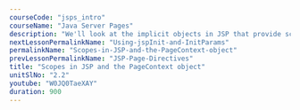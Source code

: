 ```yaml
---
courseCode: "jsps_intro"
courseName: "Java Server Pages"
description: "We'll look at the implicit objects in JSP that provide scoped objects. We'll also look at the PageContext object and how to use it."
nextLessonPermalinkName: "Using-jspInit-and-InitParams"
permalinkName: "Scopes-in-JSP-and-the-PageContext-object"
prevLessonPermalinkName: "JSP-Page-Directives"
title: "Scopes in JSP and the PageContext object"
unitSlNo: "2.2"
youtube: "W0JQ0TaeXAY"
duration: 900
---
```

